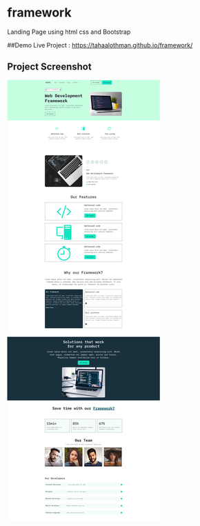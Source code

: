 # framework

Landing Page using html css and Bootstrap

##Demo
Live Project : https://tahaalothman.github.io/framework/

## Project Screenshot
![](https://github.com/TahaAlothman/framework/blob/main/screenshot.png)
